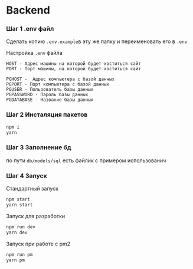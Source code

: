 # Backend 


### Шаг 1 .env файл
Сделать копию `.env.example`в эту же папку и переименовать его в `.env`

Настройка `.env` файла
```
HOST - Адрес машины на которой будет хоститься сайт
PORT - Порт машины, на которой будет хоститься сайт
```

```
PGHOST -  Адрес компьютера с базой данных
PGPORT - Порт компьютера с базой данных
PGUSER - Пользователь базы данных
PGPASSWORD - Пароль базы данных
PGDATABASE - Название базы данных

```
### Шаг 2 Инсталяция пакетов

```bash
npm i
yarn
```

### Шаг 3 Заполнение бд

по пути `db/models/sql` есть файлик с примером использованич

### Шаг 4 Запуск 

Стандартный запуск
```bash
npm start
yarn start
```

Запуск для разработки
```bash
npm run dev
yarn dev
```

Запуск при работе с pm2
```bash
npm run pm
yarn pm
```
